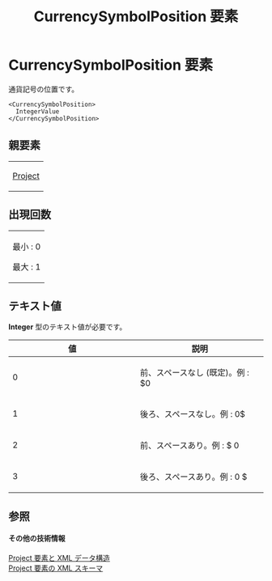 ﻿---
title: CurrencySymbolPosition 要素
TOCTitle: CurrencySymbolPosition 要素
ms:assetid: a800ac60-fceb-4aec-9d82-05c683b2e424
ms:mtpsurl: https://msdn.microsoft.com/ja-jp/library/Bb968631(v=office.12)
ms:contentKeyID: 16744063
ms.date: 06/30/2008
mtps_version: v=office.12
ms.translationtype: HT
---

# CurrencySymbolPosition 要素

通貨記号の位置です。

    <CurrencySymbolPosition>
      IntegerValue
    </CurrencySymbolPosition>

## 親要素

<table>
<colgroup>
<col style="width: 100%" />
</colgroup>
<tbody>
<tr class="odd">
<td><p><a href="project-element.md">Project</a></p></td>
</tr>
</tbody>
</table>


## 出現回数


<table>
<colgroup>
<col style="width: 100%" />
</colgroup>
<tbody>
<tr class="odd">
<td><p>最小 : 0</p>
<p>最大 : 1</p></td>
</tr>
</tbody>
</table>


## テキスト値

**Integer** 型のテキスト値が必要です。

<table>
<colgroup>
<col style="width: 50%" />
<col style="width: 50%" />
</colgroup>
<thead>
<tr class="header">
<th>値</th>
<th>説明</th>
</tr>
</thead>
<tbody>
<tr class="odd">
<td><p>0</p></td>
<td><p>前、スペースなし (既定)。例 : $0</p></td>
</tr>
<tr class="even">
<td><p>1</p></td>
<td><p>後ろ、スペースなし。例 : 0$</p></td>
</tr>
<tr class="odd">
<td><p>2</p></td>
<td><p>前、スペースあり。例 : $ 0</p></td>
</tr>
<tr class="even">
<td><p>3</p></td>
<td><p>後ろ、スペースあり。例 : 0 $</p></td>
</tr>
</tbody>
</table>


## 参照

#### その他の技術情報

[Project 要素と XML データ構造](project-elements-and-xml-structure.md)  
[Project 要素の XML スキーマ](xml-schema-for-the-project-element.md)

